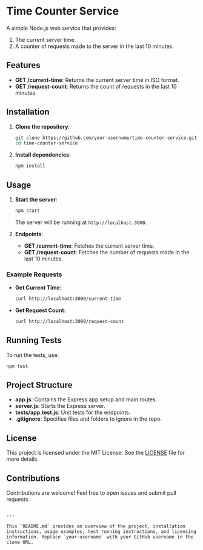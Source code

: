 # Time Counter Service

A simple Node.js web service that provides:
1. The current server time.
2. A counter of requests made to the server in the last 10 minutes.

## Features

- **GET /current-time**: Returns the current server time in ISO format.
- **GET /request-count**: Returns the count of requests in the last 10 minutes.

## Installation

1. **Clone the repository**:
   ```bash
   git clone https://github.com/your-username/time-counter-service.git
   cd time-counter-service
   ```

2. **Install dependencies**:
   ```bash
   npm install
   ```

## Usage

1. **Start the server**:
   ```bash
   npm start
   ```

   The server will be running at `http://localhost:3000`.

2. **Endpoints**:
   - **GET /current-time**: Fetches the current server time.
   - **GET /request-count**: Fetches the number of requests made in the last 10 minutes.

### Example Requests

- **Get Current Time**:
  ```bash
  curl http://localhost:3000/current-time
  ```

- **Get Request Count**:
  ```bash
  curl http://localhost:3000/request-count
  ```

## Running Tests

To run the tests, use:

```bash
npm test
```

## Project Structure

- **app.js**: Contains the Express app setup and main routes.
- **server.js**: Starts the Express server.
- **tests/app.test.js**: Unit tests for the endpoints.
- **.gitignore**: Specifies files and folders to ignore in the repo.

## License

This project is licensed under the MIT License. See the [LICENSE](LICENSE) file for more details.

## Contributions

Contributions are welcome! Feel free to open issues and submit pull requests.
```

---

This `README.md` provides an overview of the project, installation instructions, usage examples, test running instructions, and licensing information. Replace `your-username` with your GitHub username in the clone URL.